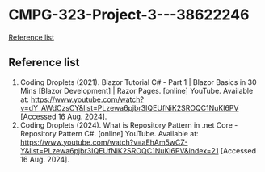 # CMPG-323-Project-3---38622246

[Reference list](#reference-list)

## Reference list
1. Coding Droplets (2021). Blazor Tutorial C# - Part 1 | Blazor Basics in 30 Mins [Blazor Development] | Razor Pages. [online] YouTube. Available at: https://www.youtube.com/watch?v=dY_AWdCzsCY&list=PLzewa6pjbr3IQEUfNiK2SROQC1NuKl6PV [Accessed 16 Aug. 2024].
2. Coding Droplets (2024). What is Repository Pattern in .net Core - Repository Pattern C#. [online] YouTube. Available at: https://www.youtube.com/watch?v=aEhAm5wCZ-Y&list=PLzewa6pjbr3IQEUfNiK2SROQC1NuKl6PV&index=21 [Accessed 16 Aug. 2024].

‌
